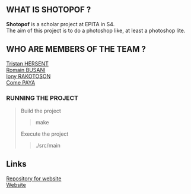 ## WHAT IS SHOTOPOF ?

**Shotopof** is a scholar project at EPITA in S4.<br>
The aim of this project is to do a photoshop like, at least a photoshop lite.

## WHO ARE MEMBERS OF THE TEAM ?

[Tristan HERSENT](https://github.com/Tristanh80)  
[Romain BUSANI](https://github.com/Hellfire91)  
[Iony RAKOTOSON](https://github.com/iooony)  
[Come PAYA](https://github.com/K4GOS)  

### RUNNING THE PROJECT

> Build the project
> 
>> make
> 
> Execute the project
>
>> ./src/main

## Links
[Repository for website](https://github.com/K4GOS/K4GOS.github.io)<br>
[Website](https://k4gos.github.io/)
